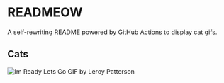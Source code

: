 # READMEOW

A self-rewriting README powered by GitHub Actions to display cat gifs.

## Cats

![Im Ready Lets Go GIF by Leroy Patterson](https://media0.giphy.com/media/CjmvTCZf2U3p09Cn0h/200.gif?cid=9acd02dadfei9vyew6tw7wdeh9088m397lf8nfreajjni7lz&ep=v1_gifs_search&rid=200.gif&ct=g)
